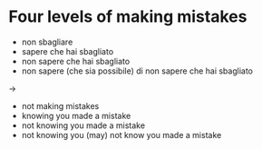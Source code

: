 # Four levels of making mistakes

- non sbagliare
- sapere che hai sbagliato
- non sapere che hai sbagliato
- non sapere (che sia possibile) di non sapere che hai sbagliato

->
- not making mistakes
- knowing you made a mistake
- not knowing you made a mistake
- not knowing you (may) not know you made a mistake

